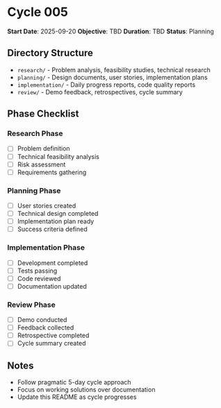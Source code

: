# Cycle 005

**Start Date**: 2025-09-20
**Objective**: TBD
**Duration**: TBD
**Status**: Planning

## Directory Structure

- `research/` - Problem analysis, feasibility studies, technical research
- `planning/` - Design documents, user stories, implementation plans
- `implementation/` - Daily progress reports, code quality reports
- `review/` - Demo feedback, retrospectives, cycle summary

## Phase Checklist

### Research Phase
- [ ] Problem definition
- [ ] Technical feasibility analysis
- [ ] Risk assessment
- [ ] Requirements gathering

### Planning Phase
- [ ] User stories created
- [ ] Technical design completed
- [ ] Implementation plan ready
- [ ] Success criteria defined

### Implementation Phase
- [ ] Development completed
- [ ] Tests passing
- [ ] Code reviewed
- [ ] Documentation updated

### Review Phase
- [ ] Demo conducted
- [ ] Feedback collected
- [ ] Retrospective completed
- [ ] Cycle summary created

## Notes

- Follow pragmatic 5-day cycle approach
- Focus on working solutions over documentation
- Update this README as cycle progresses
